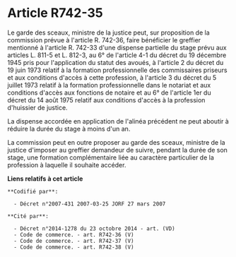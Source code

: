 # Article R742-35

Le garde des sceaux, ministre de la justice peut, sur proposition de la commission prévue à l'article R. 742-36, faire
bénéficier le greffier mentionné à l'article R. 742-33 d'une dispense partielle du stage prévu aux articles L. 811-5 et L.
812-3, au 6° de l'article 4-1 du décret du 19 décembre 1945 pris pour l'application du statut des avoués, à l'article 2 du
décret du 19 juin 1973 relatif à la formation professionnelle des commissaires priseurs et aux conditions d'accès à cette
profession, à l'article 3 du décret du 5 juillet 1973 relatif à la formation professionnelle dans le notariat et aux
conditions d'accès aux fonctions de notaire et au 6° de l'article 1er du décret du 14 août 1975 relatif aux conditions
d'accès à la profession d'huissier de justice.

La dispense accordée en application de l'alinéa précédent ne peut aboutir à réduire la durée du stage à moins d'un an.

La commission peut en outre proposer au garde des sceaux, ministre de la justice d'imposer au greffier demandeur de suivre,
pendant la durée de son stage, une formation complémentaire liée au caractère particulier de la profession à laquelle il
souhaite accéder.

**Liens relatifs à cet article**

	**Codifié par**:

	  - Décret n°2007-431 2007-03-25 JORF 27 mars 2007

	**Cité par**:

	  - Décret n°2014-1278 du 23 octobre 2014 - art. (VD)
	  - Code de commerce. - art. R742-36 (V)
	  - Code de commerce. - art. R742-37 (V)
	  - Code de commerce. - art. R742-38 (V)
